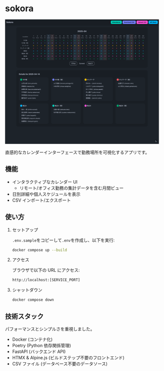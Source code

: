# sokora

![image](docs/images/image1.png)

直感的なカレンダーインターフェースで勤務場所を可視化するアプリです。

## 機能

- インタラクティブなカレンダー UI
  - リモート/オフィス勤務の集計データを含む月間ビュー
- 日別詳細や個人スケジュールを表示
- CSV インポート/エクスポート

## 使い方

1. セットアップ

   `.env.sample`をコピーして`.env`を作成し、以下を実行:

   ```bash
   docker compose up --build
   ```

2. アクセス

   ブラウザで以下の URL にアクセス:

   ```bash
   http://localhost:[SERVICE_PORT]
   ```

3. シャットダウン

   ```bash
   docker compose down
   ```

## 技術スタック

パフォーマンスとシンプルさを重視しました。

- Docker (コンテナ化)
- Poetry (Python 依存関係管理)
- FastAPI (バックエンド API)
- HTMX & Alpine.js (ビルドステップ不要のフロントエンド)
- CSV ファイル (データベース不要のデータソース)
